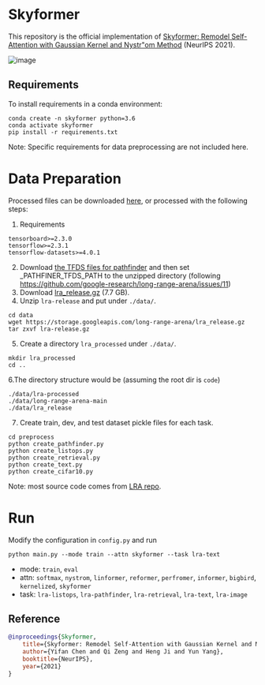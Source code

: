 # Skyformer

This repository is the official implementation of [Skyformer: Remodel Self-Attention with Gaussian Kernel and Nystr\"om Method](/doc/Skyformer_camera_ready.pdf) (NeurIPS 2021). 

![image](/doc/attention.png)


## Requirements

To install requirements in a conda environment:
```
conda create -n skyformer python=3.6
conda activate skyformer
pip install -r requirements.txt
```

Note: Specific requirements for data preprocessing are not included here.


# Data Preparation

Processed files can be downloaded [here](https://drive.google.com/drive/folders/1rE0SjpeFKPFtgmWWjYCoIMz91UozHWWC?usp=sharing), or processed with the following steps:

1. Requirements
```
tensorboard>=2.3.0
tensorflow>=2.3.1
tensorflow-datasets>=4.0.1
```
2. Download [the TFDS files for pathfinder](https://storage.cloud.google.com/long-range-arena/pathfinder_tfds.gz) and then set _PATHFINER_TFDS_PATH to the unzipped directory (following https://github.com/google-research/long-range-arena/issues/11)
3. Download [lra_release.gz](https://storage.googleapis.com/long-range-arena/lra_release.gz) (7.7 GB).
4. Unzip `lra-release` and put under `./data/`.
```
cd data
wget https://storage.googleapis.com/long-range-arena/lra_release.gz
tar zxvf lra-release.gz 
```
5. Create a directory `lra_processed` under `./data/`.
```
mkdir lra_processed
cd ..
```
6.The directory structure would be (assuming the root dir is `code`)
```
./data/lra-processed
./data/long-range-arena-main
./data/lra_release
```
7. Create train, dev, and test dataset pickle files for each task.
```
cd preprocess
python create_pathfinder.py
python create_listops.py
python create_retrieval.py
python create_text.py
python create_cifar10.py
```

Note: most source code comes from [LRA repo](https://github.com/google-research/long-range-arena).



# Run 

Modify the configuration in `config.py` and run
```
python main.py --mode train --attn skyformer --task lra-text
```
- mode: `train`, `eval`
- attn: `softmax`, `nystrom`, `linformer`, `reformer`, `perfromer`, `informer`, `bigbird`,  `kernelized`, `skyformer`
- task: `lra-listops`, `lra-pathfinder`, `lra-retrieval`, `lra-text`, `lra-image`


## Reference

```bibtex
@inproceedings{Skyformer,
    title={Skyformer: Remodel Self-Attention with Gaussian Kernel and Nystr\"om Method}, 
    author={Yifan Chen and Qi Zeng and Heng Ji and Yun Yang},
    booktitle={NeurIPS},
    year={2021}
}
```
